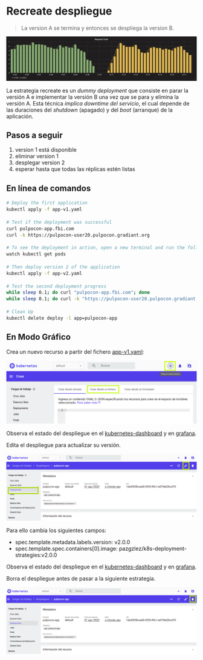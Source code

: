 Recreate despliegue
===================

> La version A se termina y entonces se despliega la version B.

![kubernetes recreate deployment](grafana-recreate.png)

La estrategia recreate es un _dummy deployment_ que consiste en parar la versión A e implementar la versión B una vez que se para y elimina la versión A. Esta técnica *implica downtime del servicio*, el cual depende de las duraciones del _shutdown_ (apagado) y del _boot_ (arranque) de la aplicación. 

## Pasos a seguir

1. version 1 está disponible
1. eliminar version 1
1. desplegar version 2
1. esperar hasta que todas las réplicas estén listas

## En línea de comandos

```bash
# Deploy the first application
kubectl apply -f app-v1.yaml

# Test if the deployment was successful
curl pulpocon-app.fbi.com
curl -k https://pulpocon-user20.pulpocon.gradiant.org

# To see the deployment in action, open a new terminal and run the following command.
watch kubectl get pods

# Then deploy version 2 of the application
kubectl apply -f app-v2.yaml

# Test the second deployment progress
while sleep 0.1; do curl "pulpocon-app.fbi.com"; done
while sleep 0.1; do curl -k "https://pulpocon-user20.pulpocon.gradiant.org"; done

# Clean Up
kubectl delete deploy -l app=pulpocon-app

```

## En Modo Gráfico

Crea un nuevo recurso a partir del fichero [app-v1.yaml](app-v1.yaml):

![crear_recurso](../crear_recurso.png)

Observa el estado del despliegue en el [kubernetes-dashboard](https://kubernetes-dashboard.pulpocon.gradiant.org) y en [grafana](https://grafana.pulpocon.gradiant.org).

Edita el despliegue para actualizar su versión.

![editar](../editar.png)

Para ello cambia los siguientes campos:

 - spec.template.metadata.labels.version: v2.0.0
 - spec.template.spec.containers[0].image: pazgzlez/k8s-deployment-strategies:v2.0.0

Observa el estado del despliegue en el [kubernetes-dashboard](https://kubernetes-dashboard.pulpocon.gradiant.org) y en [grafana](https://grafana.pulpocon.gradiant.org).

Borra el despliegue antes de pasar a la siguiente estrategia.

![borrar](../borrar.png)

